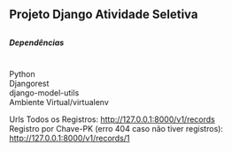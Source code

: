 <h2> Projeto Django Atividade Seletiva<h2> 

<h5>Dependências</h5><br>
Python<br>
Djangorest<br>
django-model-utils<br>
Ambiente Virtual/virtualenv<br>

Urls
Todos os Registros: http://127.0.0.1:8000/v1/records <br>
Registro por Chave-PK (erro 404 caso não tiver registros): http://127.0.0.1:8000/v1/records/1



